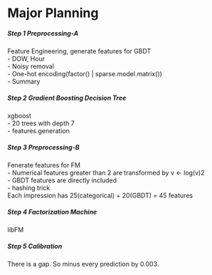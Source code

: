 Major Planning
===================

##### Step 1 Preprocessing-A
Feature Engineering, generate features for GBDT<br>
	- DOW, Hour<br>
	- Noisy removal<br>
	- One-hot encoding(factor() | sparse.model.matrix())<br>
	- Summary<br>

##### Step 2 Gradient Boosting Decision Tree
xgboost<br>
	- 20 trees with depth 7<br>
	- features generation<br>

##### Step 3 Preprocessing-B
Fenerate features for FM<br>
	- Numerical features greater than 2 are transformed by v ← log(v)2<br>
	- GBDT features are directly included<br>
	- hashing trick<br>
Each impression has 25(categorical) + 20(GBDT) = 45 features<br>

##### Step 4 Factorization Machine
libFM<br>

##### Step 5 Calibration
There is a gap. So minus every prediction by 0.003.<br>